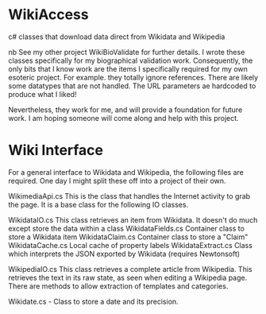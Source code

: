 # WikiAccess
c# classes that download data direct from Wikidata and Wikipedia

nb See my other project WikiBioValidate for further details. I wrote these classes specifically for my biographical validation work. Consequently, the only bits that I know work are the items I specifically required for my own esoteric project. For example. they totally ignore references. There are likely some datatypes that are not handled. The URL parameters ae hardcoded to produce what I liked!

Nevertheless, they work for me, and will provide a foundation for future work. I am hoping someone will come along and help with this project. 

Wiki Interface
==============
For a general interface to Wikidata and Wikipedia, the following files are required. One day I might split these off into a project of their own.

WikimediaApi.cs  This is the class that handles the Internet activity to grab the page. It is a base class for the following IO classes.

WikidataIO.cs  This class retrieves an item from Wikidata. It doesn't do much except store the data within a class
  WikidataFields.cs  Container class to store a Wikidata item
  WikidataClaim.cs Container class to store a "Claim"
  WikidataCache.cs Local cache of property labels
  WikidataExtract.cs Class which interprets the JSON exported by Wikidata (requires Newtonsoft)
 

WikipediaIO.cs This class retrieves a complete article from Wikipedia. This retrieves the text in its raw state, as seen when editing a Wikipedia page. There are methods to allow extraction of templates and categories.


Wikidate.cs - Class to store a date and its precision.

